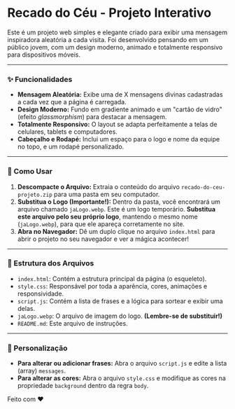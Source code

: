 # Recado do Céu - Projeto Interativo

Este é um projeto web simples e elegante criado para exibir uma mensagem inspiradora aleatória a cada visita. Foi desenvolvido pensando em um público jovem, com um design moderno, animado e totalmente responsivo para dispositivos móveis.

---

### ✨ Funcionalidades

* **Mensagem Aleatória:** Exibe uma de X mensagens divinas cadastradas a cada vez que a página é carregada.
* **Design Moderno:** Fundo em gradiente animado e um "cartão de vidro" (efeito *glassmorphism*) para destacar a mensagem.
* **Totalmente Responsivo:** O layout se adapta perfeitamente a telas de celulares, tablets e computadores.
* **Cabeçalho e Rodapé:** Inclui um espaço para o logo e nome da equipe no topo, e um rodapé personalizado.

---

### 🚀 Como Usar

1.  **Descompacte o Arquivo:** Extraia o conteúdo do arquivo `recado-do-ceu-projeto.zip` para uma pasta em seu computador.
2.  **Substitua o Logo (Importante!):** Dentro da pasta, você encontrará um arquivo chamado `jaLogo.webp`. Este é um logo temporário. **Substitua este arquivo pelo seu próprio logo**, mantendo o mesmo nome (`jaLogo.webp`), para que ele apareça corretamente no site.
3.  **Abra no Navegador:** Dê um duplo clique no arquivo `index.html` para abrir o projeto no seu navegador e ver a mágica acontecer!

---

### 📁 Estrutura dos Arquivos

* `index.html`: Contém a estrutura principal da página (o esqueleto).
* `style.css`: Responsável por toda a aparência, cores, animações e responsividade.
* `script.js`: Contém a lista de frases e a lógica para sortear e exibir uma delas.
* `jaLogo.webp`: O arquivo de imagem do logo. **(Lembre-se de substituir!)**
* `README.md`: Este arquivo de instruções.

---

### 🎨 Personalização

* **Para alterar ou adicionar frases:** Abra o arquivo `script.js` e edite a lista (array) `messages`.
* **Para alterar as cores:** Abra o arquivo `style.css` e modifique as cores na propriedade `background` dentro da regra `body`.

Feito com ❤️